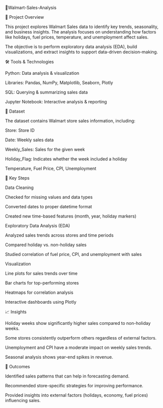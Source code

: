 🛒Walmart-Sales-Analysis

📌 Project Overview

This project explores Walmart Sales data to identify key trends, seasonality, and business insights. The analysis focuses on understanding how factors like holidays, fuel prices, temperature, and unemployment affect sales.

The objective is to perform exploratory data analysis (EDA), build visualizations, and extract insights to support data-driven decision-making.

🛠️ Tools & Technologies

Python: Data analysis & visualization

Libraries: Pandas, NumPy, Matplotlib, Seaborn, Plotly

SQL: Querying & summarizing sales data

Jupyter Notebook: Interactive analysis & reporting

📂 Dataset

The dataset contains Walmart store sales information, including:

Store: Store ID

Date: Weekly sales data

Weekly_Sales: Sales for the given week

Holiday_Flag: Indicates whether the week included a holiday

Temperature, Fuel Price, CPI, Unemployment

🔎 Key Steps

Data Cleaning

Checked for missing values and data types

Converted dates to proper datetime format

Created new time-based features (month, year, holiday markers)

Exploratory Data Analysis (EDA)

Analyzed sales trends across stores and time periods

Compared holiday vs. non-holiday sales

Studied correlation of fuel price, CPI, and unemployment with sales

Visualization

Line plots for sales trends over time

Bar charts for top-performing stores

Heatmaps for correlation analysis

Interactive dashboards using Plotly

📈 Insights

Holiday weeks show significantly higher sales compared to non-holiday weeks.

Some stores consistently outperform others regardless of external factors.

Unemployment and CPI have a moderate impact on weekly sales trends.

Seasonal analysis shows year-end spikes in revenue.

🚀 Outcomes

Identified sales patterns that can help in forecasting demand.

Recommended store-specific strategies for improving performance.

Provided insights into external factors (holidays, economy, fuel prices) influencing sales.
